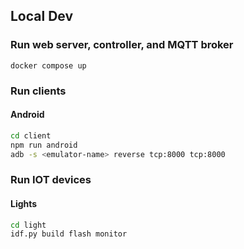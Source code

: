 ## Local Dev

### Run web server, controller, and MQTT broker

`docker compose up`

### Run clients

#### Android

``` sh
cd client
npm run android
adb -s <emulator-name> reverse tcp:8000 tcp:8000
```

### Run IOT devices

#### Lights

``` sh
cd light
idf.py build flash monitor
```
